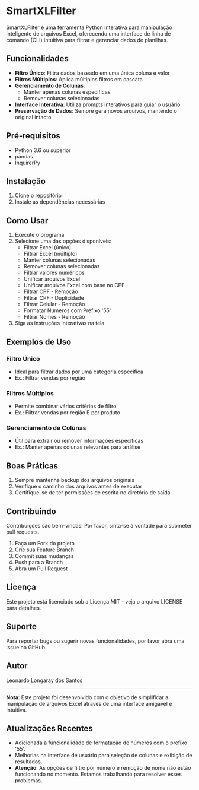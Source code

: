 # SmartXLFilter

SmartXLFilter é uma ferramenta Python interativa para manipulação inteligente de arquivos Excel, oferecendo uma interface de linha de comando (CLI) intuitiva para filtrar e gerenciar dados de planilhas.

## Funcionalidades

- **Filtro Único**: Filtra dados baseado em uma única coluna e valor
- **Filtros Múltiplos**: Aplica múltiplos filtros em cascata
- **Gerenciamento de Colunas**: 
  - Manter apenas colunas específicas
  - Remover colunas selecionadas
- **Interface Interativa**: Utiliza prompts interativos para guiar o usuário
- **Preservação de Dados**: Sempre gera novos arquivos, mantendo o original intacto

## Pré-requisitos

- Python 3.6 ou superior
- pandas
- InquirerPy

## Instalação

1. Clone o repositório
2. Instale as dependências necessárias

## Como Usar

1. Execute o programa
2. Selecione uma das opções disponíveis:
   - Filtrar Excel (único)
   - Filtrar Excel (múltiplo)
   - Manter colunas selecionadas
   - Remover colunas selecionadas
   - Filtrar valores numéricos
   - Unificar arquivos Excel
   - Unificar arquivos Excel com base no CPF
   - Filtrar CPF - Remoção
   - Filtrar CPF - Duplicidade
   - Filtrar Celular - Remoção
   - Formatar Números com Prefixo '55'
   - Filtrar Nomes - Remoção
3. Siga as instruções interativas na tela

## Exemplos de Uso

### Filtro Único
- Ideal para filtrar dados por uma categoria específica
- Ex.: Filtrar vendas por região

### Filtros Múltiplos
- Permite combinar vários critérios de filtro
- Ex.: Filtrar vendas por região E por produto

### Gerenciamento de Colunas
- Útil para extrair ou remover informações específicas
- Ex.: Manter apenas colunas relevantes para análise

## Boas Práticas

1. Sempre mantenha backup dos arquivos originais
2. Verifique o caminho dos arquivos antes de executar
3. Certifique-se de ter permissões de escrita no diretório de saída

## Contribuindo

Contribuições são bem-vindas! Por favor, sinta-se à vontade para submeter pull requests.

1. Faça um Fork do projeto
2. Crie sua Feature Branch
3. Commit suas mudanças
4. Push para a Branch
5. Abra um Pull Request

## Licença

Este projeto está licenciado sob a Licença MIT - veja o arquivo LICENSE para detalhes.

## Suporte

Para reportar bugs ou sugerir novas funcionalidades, por favor abra uma issue no GitHub.

## Autor

Leonardo Longaray dos Santos

---

**Nota**: Este projeto foi desenvolvido com o objetivo de simplificar a manipulação de arquivos Excel através de uma interface amigável e intuitiva.

## Atualizações Recentes

- Adicionada a funcionalidade de formatação de números com o prefixo '55'.
- Melhorias na interface de usuário para seleção de colunas e exibição de resultados.
- **Atenção**: As opções de filtro por número e remoção de nome não estão funcionando no momento. Estamos trabalhando para resolver esses problemas.